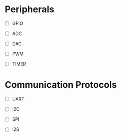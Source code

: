 # Peripherals

- [ ] GPIO

- [ ] ADC

- [ ] DAC

- [ ] PWM

- [ ] TIMER

# Communication Protocols

- [ ] UART

- [ ] I2C

- [ ] SPI

- [ ] I2S
